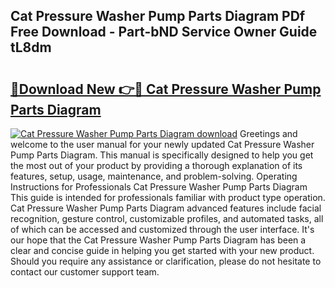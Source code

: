 ## Cat Pressure Washer Pump Parts Diagram PDf Free Download - Part-bND Service Owner Guide tL8dm

# <h2><a href="http://dft87uo.blite.top/?on=Cat+Pressure+Washer+Pump+Parts+Diagram">🔗Download New 👉🔴 Cat Pressure Washer Pump Parts Diagram</a></h2>

[![Cat Pressure Washer Pump Parts Diagram download](https://i.imgur.com/lujVjoI.png)](http://dft87uo.blite.top/?on=Cat+Pressure+Washer+Pump+Parts+Diagram)
Greetings and welcome to the user manual for your newly updated Cat Pressure Washer Pump Parts Diagram. This manual is specifically designed to help you get the most out of your product by providing a thorough explanation of its features, setup, usage, maintenance, and problem-solving. Operating Instructions for Professionals Cat Pressure Washer Pump Parts Diagram This guide is intended for professionals familiar with product type operation. Cat Pressure Washer Pump Parts Diagram advanced features include facial recognition, gesture control, customizable profiles, and automated tasks, all of which can be accessed and customized through the user interface. It's our hope that the Cat Pressure Washer Pump Parts Diagram has been a clear and concise guide in helping you get started with your new product. Should you require any assistance or clarification, please do not hesitate to contact our customer support team.
